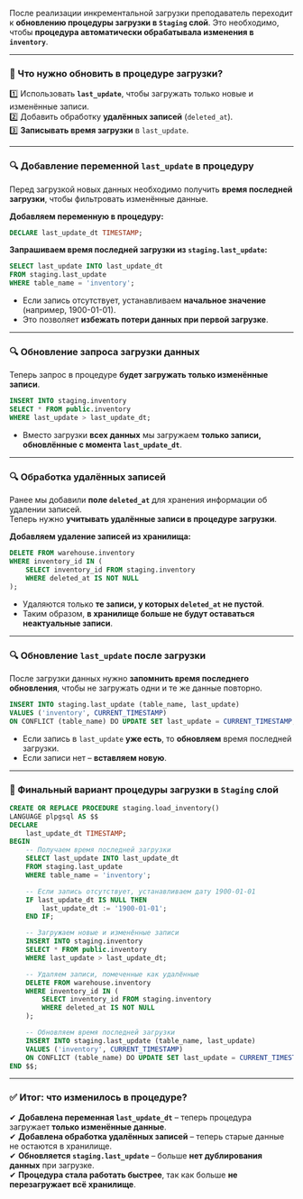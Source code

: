 После реализации инкрементальной загрузки преподаватель переходит к **обновлению процедуры загрузки в `Staging` слой**. Это необходимо, чтобы **процедура автоматически обрабатывала изменения в `inventory`**.

---

### **🔹 Что нужно обновить в процедуре загрузки?**

1️⃣ Использовать **`last_update`**, чтобы загружать только новые и изменённые записи.  
2️⃣ Добавить обработку **удалённых записей** (`deleted_at`).  
3️⃣ **Записывать время загрузки** в `last_update`.

---

### **🔍 Добавление переменной `last_update` в процедуру**

Перед загрузкой новых данных необходимо получить **время последней загрузки**, чтобы фильтровать изменённые данные.

**Добавляем переменную в процедуру:**

```sql
DECLARE last_update_dt TIMESTAMP;
```

**Запрашиваем время последней загрузки из `staging.last_update`:**

```sql
SELECT last_update INTO last_update_dt 
FROM staging.last_update 
WHERE table_name = 'inventory';
```

- Если запись отсутствует, устанавливаем **начальное значение** (например, 1900-01-01).
- Это позволяет **избежать потери данных при первой загрузке**.

---

### **🔍 Обновление запроса загрузки данных**

Теперь запрос в процедуре **будет загружать только изменённые записи**.

```sql
INSERT INTO staging.inventory 
SELECT * FROM public.inventory 
WHERE last_update > last_update_dt;
```

- Вместо загрузки **всех данных** мы загружаем **только записи, обновлённые с момента `last_update_dt`**.

---

### **🔍 Обработка удалённых записей**

Ранее мы добавили **поле `deleted_at`** для хранения информации об удалении записей.  
Теперь нужно **учитывать удалённые записи в процедуре загрузки**.

**Добавляем удаление записей из хранилища:**

```sql
DELETE FROM warehouse.inventory 
WHERE inventory_id IN (
    SELECT inventory_id FROM staging.inventory 
    WHERE deleted_at IS NOT NULL
);
```

- Удаляются только **те записи, у которых `deleted_at` не пустой**.
- Таким образом, **в хранилище больше не будут оставаться неактуальные записи**.

---

### **🔍 Обновление `last_update` после загрузки**

После загрузки данных нужно **запомнить время последнего обновления**, чтобы не загружать одни и те же данные повторно.

```sql
INSERT INTO staging.last_update (table_name, last_update)
VALUES ('inventory', CURRENT_TIMESTAMP)
ON CONFLICT (table_name) DO UPDATE SET last_update = CURRENT_TIMESTAMP;
```

- Если запись в `last_update` **уже есть**, то **обновляем** время последней загрузки.
- Если записи нет – **вставляем новую**.

---

### **🔹 Финальный вариант процедуры загрузки в `Staging` слой**

```sql
CREATE OR REPLACE PROCEDURE staging.load_inventory()
LANGUAGE plpgsql AS $$
DECLARE
    last_update_dt TIMESTAMP;
BEGIN
    -- Получаем время последней загрузки
    SELECT last_update INTO last_update_dt 
    FROM staging.last_update 
    WHERE table_name = 'inventory';

    -- Если запись отсутствует, устанавливаем дату 1900-01-01
    IF last_update_dt IS NULL THEN
        last_update_dt := '1900-01-01';
    END IF;

    -- Загружаем новые и изменённые записи
    INSERT INTO staging.inventory 
    SELECT * FROM public.inventory 
    WHERE last_update > last_update_dt;

    -- Удаляем записи, помеченные как удалённые
    DELETE FROM warehouse.inventory 
    WHERE inventory_id IN (
        SELECT inventory_id FROM staging.inventory 
        WHERE deleted_at IS NOT NULL
    );

    -- Обновляем время последней загрузки
    INSERT INTO staging.last_update (table_name, last_update)
    VALUES ('inventory', CURRENT_TIMESTAMP)
    ON CONFLICT (table_name) DO UPDATE SET last_update = CURRENT_TIMESTAMP;
END $$;
```

---

### **✅ Итог: что изменилось в процедуре?**

✔ **Добавлена переменная `last_update_dt`** – теперь процедура загружает **только изменённые данные**.  
✔ **Добавлена обработка удалённых записей** – теперь старые данные не остаются в хранилище.  
✔ **Обновляется `staging.last_update`** – больше **нет дублирования данных** при загрузке.  
✔ **Процедура стала работать быстрее**, так как больше **не перезагружает всё хранилище**.
